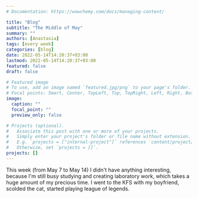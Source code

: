 ```yaml
---
# Documentation: https://wowchemy.com/docs/managing-content/

title: "Blog"
subtitle: "The Middle of May"
summary: ""
authors: [Anastasia]
tags: [every week]
categories: [blog]
date: 2022-05-14T14:20:37+03:00
lastmod: 2022-05-14T14:20:37+03:00
featured: false
draft: false

# Featured image
# To use, add an image named `featured.jpg/png` to your page's folder.
# Focal points: Smart, Center, TopLeft, Top, TopRight, Left, Right, BottomLeft, Bottom, BottomRight.
image:
  caption: ""
  focal_point: ""
  preview_only: false

# Projects (optional).
#   Associate this post with one or more of your projects.
#   Simply enter your project's folder or file name without extension.
#   E.g. `projects = ["internal-project"]` references `content/project/deep-learning/index.md`.
#   Otherwise, set `projects = []`.
projects: []
---
```


This week (from May 7 to May 14) I didn't have anything interesting, because I'm still busy studying and creating laboratory work, which takes a huge amount of my precious time. I went to the KFS with my boyfriend, scolded the cat, started playing league of legends.
